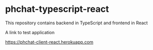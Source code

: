 # phchat-typescript-react
This repository contains backend in TypeScript and frontend in React

A link to test application 

https://phchat-client-react.herokuapp.com
